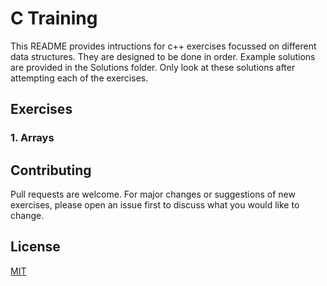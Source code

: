 # C Training

This README provides intructions for c++ exercises focussed on different data structures. They are designed to be done in order. Example solutions are provided in the Solutions folder. Only look at these solutions after attempting each of the exercises.

## Exercises
### 1. Arrays

## Contributing
Pull requests are welcome. For major changes or suggestions of new exercises, please open an issue first to discuss what you would like to change.

## License
[MIT](https://choosealicense.com/licenses/mit/)